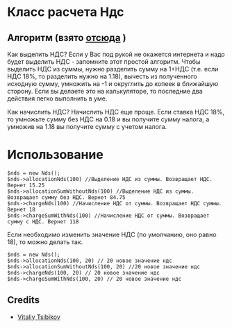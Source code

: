  Класс расчета Ндс
 =================
 
 ## Алгоритм (взято [отсюда](http://www.ndscalc.ru/) )
 
 Как выделить НДС?
 Если у Вас под рукой не окажется интернета и надо будет выделить НДС - запомните этот простой алгоритм. Чтобы выделить НДС из суммы, нужно разделить сумму на 1+НДС (т.е. если НДС 18%, то разделить нужно на 1.18), вычесть из полученного исходную сумму, умножить на -1 и округлить до копеек в ближайшую сторону. Если вы делаете это на калькуляторе, то последние два действия легко выполнить в уме.
 
 Как начислить НДС?
 Начислить НДС еще проще. Если ставка НДС 18%, то умножьте сумму без НДС на 0.18 и вы получите сумму налога, а умножив на 1.18 вы получите сумму с учетом налога.
 
 Использование
 =============
 
 ```
 $nds = new Nds();
 $nds->allocationNds(100) //Выделение НДС из суммы. Возвращает НДС. Вернет 15.25
 $nds->allocationSumWithoutNds(100) //Выделение НДС из суммы. Возвращает сумму без НДС. Вернет 84.75
 $nds->chargeNds(100) //Начисление НДС от суммы. Возвращает НДС суммы. Вернет 18
 $nds->chargeSumWithNds(100) //Начисление НДС от суммы. Возвращает сумму с НДС. Вернет 118
 ```
 
 Если необходимо изменить значение НДС (по умолчанию, оно равно 18), то можно делать так.
 ```
 $nds = new Nds();
 $nds->allocationNds(100, 20) // 20 новое значение ндс
 $nds->allocationSumWithoutNds(100, 20) //20 новое значение ндс
 $nds->chargeNds(100, 20) // 20 новое значение ндс
 $nds->chargeSumWithNds(100, 20) // 20 новое значение ндс
 ```
 
 ## Credits
 
 - [Vitaliy Tsibikov](https://github.com/vitalik74)